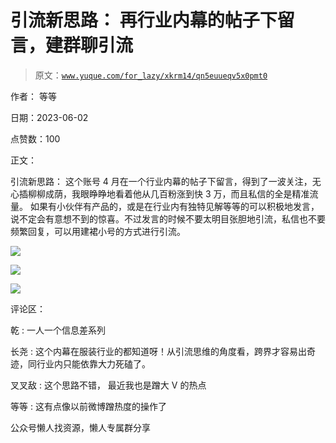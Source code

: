 # 引流新思路： 再行业内幕的帖子下留言，建群聊引流

> 原文：[`www.yuque.com/for_lazy/xkrm14/qn5euueqv5x0pmt0`](https://www.yuque.com/for_lazy/xkrm14/qn5euueqv5x0pmt0)

作者： 等等

日期：2023-06-02

点赞数：100

正文：

引流新思路： 这个账号 4 月在一个行业内幕的帖子下留言，得到了一波关注，无心插柳柳成荫，我眼睁睁地看着他从几百粉涨到快 3 万，而且私信的全是精准流量。 如果有小伙伴有产品的，或是在行业内有独特见解等等的可以积极地发言，说不定会有意想不到的惊喜。不过发言的时候不要太明目张胆地引流，私信也不要频繁回复，可以用建裙小号的方式进行引流。

![](img/c26707536856284080cef942a81cd5c1.png)

![](img/e0b811974b3e78fdd6d8465a56938104.png)

![](img/48b32ad371b1eeaa5d662b6ebe89351d.png)

评论区：

乾 : 一人一个信息差系列

长尧 : 这个内幕在服装行业的都知道呀！从引流思维的角度看，跨界才容易出奇迹，同行业内只能依靠大力死磕了。

叉叉敌 : 这个思路不错， 最近我也是蹭大 V 的热点

等等 : 这有点像以前微博蹭热度的操作了

公众号懒人找资源，懒人专属群分享

